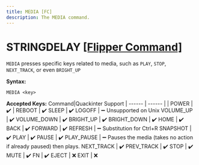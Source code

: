 ```yaml
---
title: MEDIA [FC]
description: The MEDIA command.
---
```


# STRINGDELAY [[Flipper Command]](https://developer.flipper.net/flipperzero/doxygen/badusb_file_format.html#autotoc_md63)

`MEDIA` presses specific keys related to media, such as `PLAY`, `STOP`, `NEXT_TRACK`, or even `BRIGHT_UP`

**Syntax:**
```
MEDIA <key>
```

**Accepted Keys:**
Command|Quackinter Support
| ------ | ------ |
| POWER | ✔️ |
REBOOT | ✔️
SLEEP | ✔️
LOGOFF | ➖ Unsupported on Unix
VOLUME_UP | ✔️
VOLUME_DOWN | ✔️
BRIGHT_UP | ✔️
BRIGHT_DOWN | ✔️
HOME | ✔️
BACK | ✔️
FORWARD | ✔️
REFRESH | ➖ Substitution for Ctrl+R
SNAPSHOT | ✔️
PLAY | ✔️
PAUSE | ✔️
PLAY_PAUSE | ➖ Pauses the media (takes no action if already paused) then plays.
NEXT_TRACK | ✔️
PREV_TRACK | ✔️
STOP | ✔️
MUTE | ✔️
FN | ✔️
EJECT | ❌
EXIT | ❌
